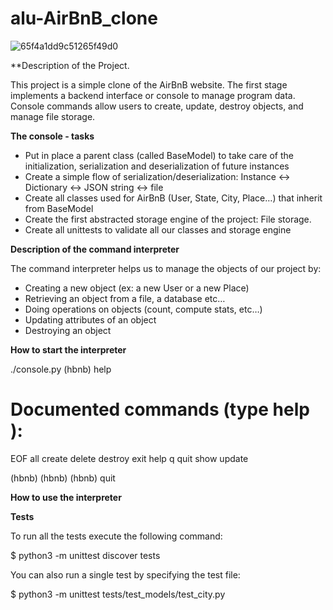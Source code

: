# alu-AirBnB_clone

![65f4a1dd9c51265f49d0](https://github.com/user-attachments/assets/422785e8-2808-4965-9ba9-08b7c0c47d36)


**Description of the Project.

This project is a simple clone of the AirBnB website. The first stage implements a backend interface or console to manage program data. Console commands allow users to create, update, destroy objects, and manage file storage.

**The console - tasks**

- Put in place a parent class (called BaseModel) to take care of the initialization, serialization and deserialization of future instances
- Create a simple flow of serialization/deserialization: Instance <-> Dictionary <-> JSON string <-> file
- Create all classes used for AirBnB (User, State, City, Place…) that inherit from BaseModel
- Create the first abstracted storage engine of the project: File storage.
- Create all unittests to validate all our classes and storage engine

**Description of the command interpreter**

The command interpreter helps us to manage the objects of our project by:

- Creating a new object (ex: a new User or a new Place)
- Retrieving an object from a file, a database etc…
- Doing operations on objects (count, compute stats, etc…)
- Updating attributes of an object
- Destroying an object

**How to start the interpreter**

./console.py
(hbnb) help

Documented commands (type help <topic>):
========================================
EOF  all  create  delete  destroy  exit  help  q  quit  show  update

(hbnb) 
(hbnb) 
(hbnb) quit

**How to use the interpreter**

**Tests**

To run all the tests execute the following command:

$ python3 -m unittest discover tests

You can also run a single test by specifying the test file:

$ python3 -m unittest tests/test_models/test_city.py

